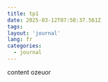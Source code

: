 ```yaml
---
title: tp1
date: 2025-03-12T07:58:37.561Z
tags:
layout: 'journal'
lang: fr
categories: 
  - journal
---
```

content ozeuor
